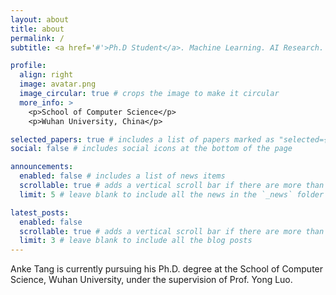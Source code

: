 ```yaml
---
layout: about
title: about
permalink: /
subtitle: <a href='#'>Ph.D Student</a>. Machine Learning. AI Research.

profile:
  align: right
  image: avatar.png
  image_circular: true # crops the image to make it circular
  more_info: >
    <p>School of Computer Science</p>
    <p>Wuhan University, China</p>

selected_papers: true # includes a list of papers marked as "selected={true}"
social: false # includes social icons at the bottom of the page

announcements:
  enabled: false # includes a list of news items
  scrollable: true # adds a vertical scroll bar if there are more than 3 news items
  limit: 5 # leave blank to include all the news in the `_news` folder

latest_posts:
  enabled: false
  scrollable: true # adds a vertical scroll bar if there are more than 3 new posts items
  limit: 3 # leave blank to include all the blog posts
---
```


Anke Tang is currently pursuing his Ph.D. degree at the School of Computer Science, Wuhan University, under the supervision of Prof. Yong Luo. 

